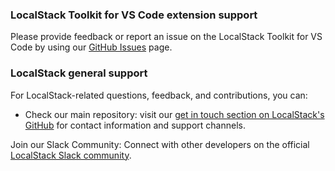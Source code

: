 ### LocalStack Toolkit for VS Code extension support

Please provide feedback or report an issue on the LocalStack Toolkit for VS Code by using our [GitHub Issues](https://github.com/localstack/localstack-vscode-extension/issues) page.

### LocalStack general support

For LocalStack-related questions, feedback, and contributions, you can:

- Check our main repository: visit our [get in touch section on LocalStack's GitHub](https://github.com/localstack/localstack?tab=readme-ov-file#get-in-touch) for contact information and support channels.

Join our Slack Community: Connect with other developers on the official [LocalStack Slack community](https://localstack.cloud/slack).